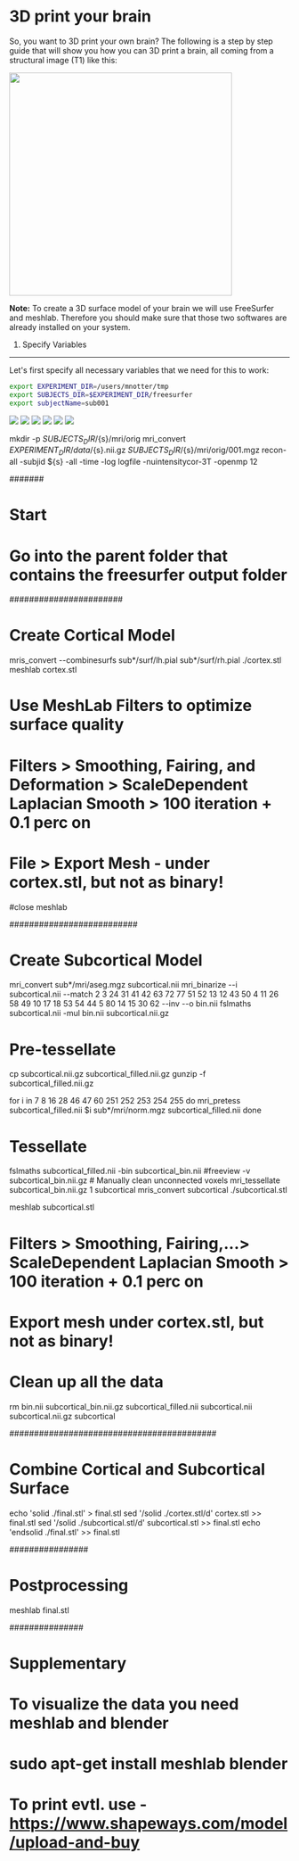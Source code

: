 # 3D print your brain

So, you want to 3D print your own brain? The following is a step by step guide that will show you how you can 3D print a brain, all coming from a structural image (T1) like this:

<img src="static/brain.png" width="400">

**Note:** To create a 3D surface model of your brain we will use FreeSurfer and meshlab. Therefore you should make sure that those two softwares are already installed on your system.


1. Specify Variables
--------------------

Let's first specify all necessary variables that we need for this to work:

```bash
export EXPERIMENT_DIR=/users/mnotter/tmp
export SUBJECTS_DIR=$EXPERIMENT_DIR/freesurfer
export subjectName=sub001
```


<img src="static/message_duplicates.png">
<img src="static/message_export.png">
<img src="static/cortical_rough.png">
<img src="static/laplacian_smooth.png">
<img src="static/cortical_smooth.png">
<img src="static/subcortical.png">










mkdir -p $SUBJECTS_DIR/${s}/mri/orig
mri_convert $EXPERIMENT_DIR/data/${s}.nii.gz $SUBJECTS_DIR/${s}/mri/orig/001.mgz
recon-all -subjid ${s} -all -time -log logfile -nuintensitycor-3T -openmp 12












#######
# Start

# Go into the parent folder that contains the freesurfer output folder


#######################
# Create Cortical Model

mris_convert --combinesurfs sub*/surf/lh.pial sub*/surf/rh.pial ./cortex.stl
meshlab cortex.stl

# Use MeshLab Filters to optimize surface quality
#   Filters > Smoothing, Fairing, and Deformation > ScaleDependent Laplacian Smooth > 100 iteration + 0.1 perc on

# File > Export Mesh - under cortex.stl, but not as binary!

#close meshlab

##########################
# Create Subcortical Model
mri_convert sub*/mri/aseg.mgz subcortical.nii
mri_binarize --i subcortical.nii --match 2 3 24 31 41 42 63 72 77 51 52 13 12 43 50 4 11 26 58 49 10 17 18 53 54 44 5 80 14 15 30 62 --inv --o bin.nii
fslmaths subcortical.nii -mul bin.nii subcortical.nii.gz

# Pre-tessellate
cp subcortical.nii.gz subcortical_filled.nii.gz
gunzip -f subcortical_filled.nii.gz

for i in 7 8 16 28 46 47 60 251 252 253 254 255
do
    mri_pretess subcortical_filled.nii $i sub*/mri/norm.mgz subcortical_filled.nii
done

# Tessellate
fslmaths subcortical_filled.nii -bin subcortical_bin.nii
#freeview -v subcortical_bin.nii.gz # Manually clean unconnected voxels
mri_tessellate subcortical_bin.nii.gz 1 subcortical
mris_convert subcortical ./subcortical.stl

meshlab subcortical.stl

#   Filters > Smoothing, Fairing,...> ScaleDependent Laplacian Smooth > 100 iteration + 0.1 perc on

# Export mesh under cortex.stl, but not as binary!

# Clean up all the data
rm bin.nii subcortical_bin.nii.gz subcortical_filled.nii subcortical.nii subcortical.nii.gz subcortical


##########################################
# Combine Cortical and Subcortical Surface

echo 'solid ./final.stl' > final.stl
sed '/solid .\/cortex.stl/d' cortex.stl >> final.stl
sed '/solid .\/subcortical.stl/d' subcortical.stl >> final.stl
echo 'endsolid ./final.stl' >> final.stl


################
# Postprocessing
meshlab final.stl




###############
# Supplementary

# To visualize the data you need meshlab and blender
# sudo apt-get install meshlab blender

# To print evtl. use - https://www.shapeways.com/model/upload-and-buy
